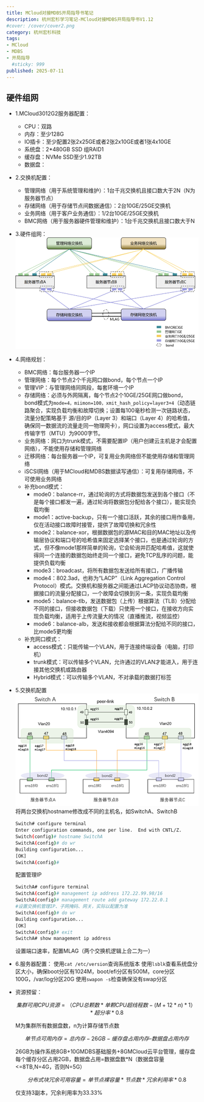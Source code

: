 ```yaml
---
title: MCloud对接MDBS开局指导书笔记
description: 杭州宏杉学习笔记-MCloud对接MDBS开局指导书V1.12
#cover: /cover/cover2.png
category: 杭州宏杉科技
tags:
- MCloud
- MDBS
- 开局指导
  #sticky: 999
published: 2025-07-11
---
```


## 硬件组网

* 1.MCloud3012G2服务器配置：
  * CPU：双路
  * 内存：至少128G
  * IO插卡：至少配置2张2x25GE或者2张2x10GE或者1张4x10GE
  * 系统盘：2*480GB SSD 组RAID1
  * 缓存盘：NVMe SSD至少1.92TB
  * 数据盘：

* 2.交换机配置：
  * 管理网络（用于系统管理和维护）：1台千兆交换机且接口数大于2N（N为服务器节点）
  * 存储网络（用于存储节点间数据通信）：2台10GE/25GE交换机
  * 业务网络（用于客户业务通信）：1/2台10GE/25GE交换机
  * BMC网络（用于服务器硬件管理和维护）：1台千兆交换机且接口数大于N

* 3.硬件组网：
  ![alt text](images/image.png)

* 4.网络规划：
  * BMC网络：每台服务器一个IP
  * 管理网络：每个节点2个千兆网口做bond，每个节点一个IP
  * 管理VIP：与管理网络同网段，每套环境一个IP
  * 存储网络：必须与外网隔离，每个节点2个10GE/25GE网口做bond，bond模式为`mode=4，miimon=100，xmit_hash_policy=layer3+4`（动态链路聚合，实现负载均衡和故障切换；设置每100毫秒检测一次链路状态，流量分配策略基于 源/目的IP（Layer 3）和端口（Layer 4）的哈希值，确保同一数据流的流量走同一物理网卡），网口设置为access模式，最大传输字节（MTU）为9000字节。
  * 业务网络：网口为trunk模式，不需要配置IP（用户创建云主机是才会配置网络），不能使用存储和管理网络
  * 迁移网络：每台服务器一个IP，可复用业务网络但不能使用存储和管理网络
  * iSCSI网络（用于MCloud和MDBS数据读写通信）：可复用存储网络，不可使用业务网络
  * 补充bond模式：
    * mode0：balance-rr，通过轮询的方式将数据包发送到各个接口（不是每个接口都发一遍，通过轮询将数据包分配给各个接口），能实现负载均衡
    * mode1：active-backup，只有一个接口活跃，其余的接口用作备用，仅在活动接口故障时接管，提供了故障切换和冗余性
    * mode2：balance-xor，根据数据包的源MAC和目的MAC地址以及传输层协议和端口号的哈希值来固定选择某个接口，也是通过轮询的方式，但不像mode1那样简单的轮询，它会轮询并匹配哈希值，这就使得同一个连接的数据包始终走同一个接口，避免TCP乱序的问题，能提供负载均衡
    * mode3：broadcast，将所有数据包发送给所有接口，广播传输
    * mode4：802.3ad，也称为“LACP”（Link Aggregation Control Protocol）模式。交换机和服务器之间能通过LACP协议动态协商，根据接口的流量分配接口，一个故障会切换到另一条，实现负载均衡
    * mode5：balance-tlb，发送数据包（上传）根据算法（TLB）分配给不同的接口，但接收数据包（下载）只使用一个接口，在接收方向实现负载均衡，适用于上传流量大的情况（直播推流，视频监控）
    * mode6：balance-alb，发送和接收都会根据算法分配给不同的接口，比mode5更均衡
  * 补充网口模式：
    * access模式：只能传输一个VLAN，用于连接终端设备（电脑，打印机）
    * trunk模式：可以传输多个VLAN，允许通过的VLAN才能进入，用于连接其他交换机或路由器
    * Hybrid模式：可以传输多个VLAN，不对承载的数据打标签

* 5.交换机配置
  ![alt text](images/image2.png)
  将两台交换机hostname修改成不同的主机名，如SwitchA、SwitchB

  ```sh
  Switch# configure terminal
  Enter configuration commands, one per line.  End with CNTL/Z.
  Switch(config)# hostname SwitchA                                                         #修改主机名为SwitchA
  SwitchA(config)# do wr
  Building configuration...
  [OK]
  SwitchA(config)#
  ```

  配置管理IP

  ```sh
  SwitchA# configure terminal
  SwitchA(config)# management ip address 172.22.99.98/16
  SwitchA(config)# management route add gateway 172.22.0.1
  #设置交换机管理IP、子网掩码、网关，实际以配置为准
  SwitchA(config)# do wr
  Building configuration...
  [OK]
  SwitchA(config)# exit
  SwitchA# show management ip address
  ```
  
  设置端口速率，配置MLAG（两个交换机逻辑上合二为一）

* 6.服务器配置：
  使用`cat /etc/version`查询系统版本
  使用`lsblk`查看系统盘分区大小，确保boot分区有1024M，boot/efi分区有500M，core分区100G，/var/log分区20G
  使用`swapon -s`检查确保没有swap分区

* 资源预留：

  $$
  集群可用CPU资源=（CPU总颗数*单颗CPU超线程数-(M+ 12*n)*1）*超分率 *0.8
  $$

  M为集群所有数据盘数，n为计算存储节点数
  
  $$
  单节点可用内存 = 总内存 - 26GB  - 缓存盘占用内存 – 数据盘占用内存
  $$ 

  26GB为操作系统8GB+10GMDBS基础服务+8GMCloud云平台管理，缓存盘每个缓存分区占用2GB，数据盘占用=数据盘数*N（数据盘容量<=8TB,N=4G，否则N=5G）

  $$
  分布式块冗余可用容量 = 单节点裸容量 * 节点数 * 冗余利用率 * 0.8
  $$

  仅支持3副本，冗余利用率为33.33%
